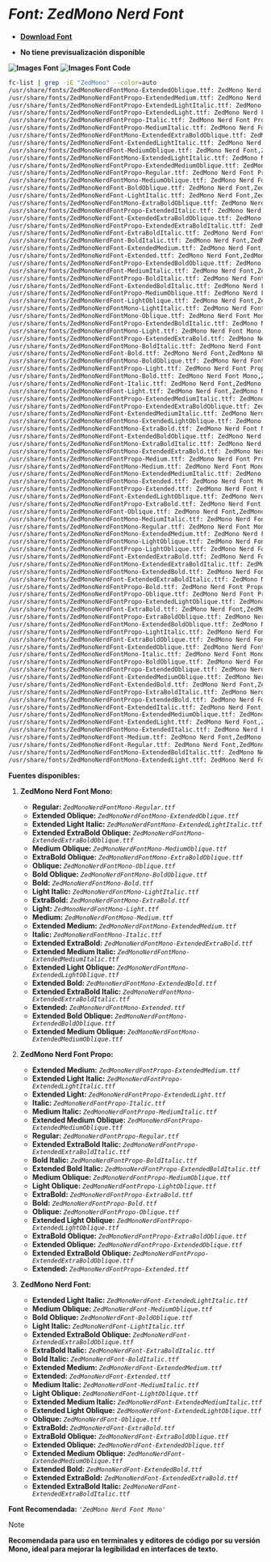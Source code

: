 <!-- Autor: Daniel Benjamin Perez Morales -->
<!-- GitHub: https://github.com/DanielBenjaminPerezMoralesDev13 -->
<!-- GitLab: https://gitlab.com/DanielBenjaminPerezMoralesDev13 -->
<!-- Correo electrónico: danielperezdev@proton.me -->

# ***Font: ZedMono Nerd Font***

- **[Download Font](https://github.com/ryanoasis/nerd-fonts/releases/download/v3.2.1/ZedMono.zip "https://github.com/ryanoasis/nerd-fonts/releases/download/v3.2.1/ZedMono.zip")**

- **No tiene previsualización disponible**

**![Images Font](../../Fonts/ZedMono%20Nerd%20Font.png "Fonts/ZedMono Nerd Font.png")**
**![Images Font Code](../../Font%20Images%20Code/ZedMono%20Nerd%20Font%20Code.png "Font Images Code/ZedMono Nerd Font Code.png")**

```bash
fc-list | grep -iE "ZedMono" --color=auto
/usr/share/fonts/ZedMonoNerdFontMono-ExtendedOblique.ttf: ZedMono Nerd Font Mono,ZedMono NFM,ZedMono NFM Extd Obl:style=Extended Oblique,Italic
/usr/share/fonts/ZedMonoNerdFontPropo-ExtendedMedium.ttf: ZedMono Nerd Font Propo,ZedMono NFP,ZedMono NFP Extd Med:style=Extended Medium,Regular
/usr/share/fonts/ZedMonoNerdFontPropo-ExtendedLightItalic.ttf: ZedMono Nerd Font Propo,ZedMono NFP,ZedMono NFP Extd Light:style=Extended Light Italic,Italic
/usr/share/fonts/ZedMonoNerdFontPropo-ExtendedLight.ttf: ZedMono Nerd Font Propo,ZedMono NFP,ZedMono NFP Extd Light:style=Extended Light,Regular
/usr/share/fonts/ZedMonoNerdFontPropo-Italic.ttf: ZedMono Nerd Font Propo,ZedMono NFP:style=Italic
/usr/share/fonts/ZedMonoNerdFontPropo-MediumItalic.ttf: ZedMono Nerd Font Propo,ZedMono NFP,ZedMono NFP Medium:style=Medium Italic,Italic
/usr/share/fonts/ZedMonoNerdFontMono-ExtendedExtraBoldOblique.ttf: ZedMono Nerd Font Mono,ZedMono NFM,ZedMono NFM Extd ExtBd Obl:style=Extended ExtraBold Oblique,Italic
/usr/share/fonts/ZedMonoNerdFont-ExtendedLightItalic.ttf: ZedMono Nerd Font,ZedMono NF,ZedMono NF Extd Light:style=Extended Light Italic,Italic
/usr/share/fonts/ZedMonoNerdFont-MediumOblique.ttf: ZedMono Nerd Font,ZedMono NF,ZedMono NF Medium Obl:style=Medium Oblique,Italic
/usr/share/fonts/ZedMonoNerdFontMono-ExtendedLightItalic.ttf: ZedMono Nerd Font Mono,ZedMono NFM,ZedMono NFM Extd Light:style=Extended Light Italic,Italic
/usr/share/fonts/ZedMonoNerdFontPropo-ExtendedMediumOblique.ttf: ZedMono Nerd Font Propo,ZedMono NFP,ZedMono NFP Extd Med Obl:style=Extended Medium Oblique,Italic
/usr/share/fonts/ZedMonoNerdFontPropo-Regular.ttf: ZedMono Nerd Font Propo,ZedMono NFP:style=Regular
/usr/share/fonts/ZedMonoNerdFontMono-MediumOblique.ttf: ZedMono Nerd Font Mono,ZedMono NFM,ZedMono NFM Medium Obl:style=Medium Oblique,Italic
/usr/share/fonts/ZedMonoNerdFont-BoldOblique.ttf: ZedMono Nerd Font,ZedMono NF,ZedMono NF Obl:style=Bold Oblique,Bold Italic
/usr/share/fonts/ZedMonoNerdFont-LightItalic.ttf: ZedMono Nerd Font,ZedMono NF,ZedMono NF Light:style=Light Italic,Italic
/usr/share/fonts/ZedMonoNerdFontMono-ExtraBoldOblique.ttf: ZedMono Nerd Font Mono,ZedMono NFM,ZedMono NFM ExtraBold Obl:style=ExtraBold Oblique,Italic
/usr/share/fonts/ZedMonoNerdFontPropo-ExtendedItalic.ttf: ZedMono Nerd Font Propo,ZedMono NFP,ZedMono NFP Extd:style=Extended Italic,Italic
/usr/share/fonts/ZedMonoNerdFont-ExtendedExtraBoldOblique.ttf: ZedMono Nerd Font,ZedMono NF,ZedMono NF Extd ExtBd Obl:style=Extended ExtraBold Oblique,Italic
/usr/share/fonts/ZedMonoNerdFontPropo-ExtendedExtraBoldItalic.ttf: ZedMono Nerd Font Propo,ZedMono NFP,ZedMono NFP Extd ExtBd:style=Extended ExtraBold Italic,Italic
/usr/share/fonts/ZedMonoNerdFont-ExtraBoldItalic.ttf: ZedMono Nerd Font,ZedMono NF,ZedMono NF ExtraBold:style=ExtraBold Italic,Italic
/usr/share/fonts/ZedMonoNerdFont-BoldItalic.ttf: ZedMono Nerd Font,ZedMono NF:style=Bold Italic
/usr/share/fonts/ZedMonoNerdFont-ExtendedMedium.ttf: ZedMono Nerd Font,ZedMono NF,ZedMono NF Extd Med:style=Extended Medium,Regular
/usr/share/fonts/ZedMonoNerdFont-Extended.ttf: ZedMono Nerd Font,ZedMono NF,ZedMono NF Extd:style=Extended,Regular
/usr/share/fonts/ZedMonoNerdFontPropo-ExtendedBoldOblique.ttf: ZedMono Nerd Font Propo,ZedMono NFP,ZedMono NFP Extd Obl:style=Extended Bold Oblique,Bold Italic
/usr/share/fonts/ZedMonoNerdFont-MediumItalic.ttf: ZedMono Nerd Font,ZedMono NF,ZedMono NF Medium:style=Medium Italic,Italic
/usr/share/fonts/ZedMonoNerdFontPropo-BoldItalic.ttf: ZedMono Nerd Font Propo,ZedMono NFP:style=Bold Italic
/usr/share/fonts/ZedMonoNerdFont-ExtendedBoldItalic.ttf: ZedMono Nerd Font,ZedMono NF,ZedMono NF Extd:style=Extended Bold Italic,Bold Italic
/usr/share/fonts/ZedMonoNerdFontPropo-MediumOblique.ttf: ZedMono Nerd Font Propo,ZedMono NFP,ZedMono NFP Medium Obl:style=Medium Oblique,Italic
/usr/share/fonts/ZedMonoNerdFont-LightOblique.ttf: ZedMono Nerd Font,ZedMono NF,ZedMono NF Light Obl:style=Light Oblique,Italic
/usr/share/fonts/ZedMonoNerdFontMono-LightItalic.ttf: ZedMono Nerd Font Mono,ZedMono NFM,ZedMono NFM Light:style=Light Italic,Italic
/usr/share/fonts/ZedMonoNerdFontMono-Oblique.ttf: ZedMono Nerd Font Mono,ZedMono NFM,ZedMono NFM Obl:style=Oblique,Italic
/usr/share/fonts/ZedMonoNerdFontPropo-ExtendedBoldItalic.ttf: ZedMono Nerd Font Propo,ZedMono NFP,ZedMono NFP Extd:style=Extended Bold Italic,Bold Italic
/usr/share/fonts/ZedMonoNerdFontMono-Light.ttf: ZedMono Nerd Font Mono,ZedMono NFM,ZedMono NFM Light:style=Light,Regular
/usr/share/fonts/ZedMonoNerdFontPropo-ExtendedExtraBold.ttf: ZedMono Nerd Font Propo,ZedMono NFP,ZedMono NFP Extd ExtBd:style=Extended ExtraBold,Regular
/usr/share/fonts/ZedMonoNerdFontMono-BoldItalic.ttf: ZedMono Nerd Font Mono,ZedMono NFM:style=Bold Italic
/usr/share/fonts/ZedMonoNerdFont-Bold.ttf: ZedMono Nerd Font,ZedMono NF:style=Bold
/usr/share/fonts/ZedMonoNerdFontMono-BoldOblique.ttf: ZedMono Nerd Font Mono,ZedMono NFM,ZedMono NFM Obl:style=Bold Oblique,Bold Italic
/usr/share/fonts/ZedMonoNerdFontPropo-Light.ttf: ZedMono Nerd Font Propo,ZedMono NFP,ZedMono NFP Light:style=Light,Regular
/usr/share/fonts/ZedMonoNerdFontMono-Bold.ttf: ZedMono Nerd Font Mono,ZedMono NFM:style=Bold
/usr/share/fonts/ZedMonoNerdFont-Italic.ttf: ZedMono Nerd Font,ZedMono NF:style=Italic
/usr/share/fonts/ZedMonoNerdFont-Light.ttf: ZedMono Nerd Font,ZedMono NF,ZedMono NF Light:style=Light,Regular
/usr/share/fonts/ZedMonoNerdFontPropo-ExtendedMediumItalic.ttf: ZedMono Nerd Font Propo,ZedMono NFP,ZedMono NFP Extd Med:style=Extended Medium Italic,Italic
/usr/share/fonts/ZedMonoNerdFontPropo-ExtendedExtraBoldOblique.ttf: ZedMono Nerd Font Propo,ZedMono NFP,ZedMono NFP Extd ExtBd Obl:style=Extended ExtraBold Oblique,Italic
/usr/share/fonts/ZedMonoNerdFont-ExtendedMediumItalic.ttf: ZedMono Nerd Font,ZedMono NF,ZedMono NF Extd Med:style=Extended Medium Italic,Italic
/usr/share/fonts/ZedMonoNerdFontMono-ExtendedLightOblique.ttf: ZedMono Nerd Font Mono,ZedMono NFM,ZedMono NFM Extd Light Obl:style=Extended Light Oblique,Italic
/usr/share/fonts/ZedMonoNerdFontMono-ExtraBold.ttf: ZedMono Nerd Font Mono,ZedMono NFM,ZedMono NFM ExtraBold:style=ExtraBold,Regular
/usr/share/fonts/ZedMonoNerdFont-ExtendedBoldOblique.ttf: ZedMono Nerd Font,ZedMono NF,ZedMono NF Extd Obl:style=Extended Bold Oblique,Bold Italic
/usr/share/fonts/ZedMonoNerdFontMono-ExtraBoldItalic.ttf: ZedMono Nerd Font Mono,ZedMono NFM,ZedMono NFM ExtraBold:style=ExtraBold Italic,Italic
/usr/share/fonts/ZedMonoNerdFontMono-ExtendedExtraBold.ttf: ZedMono Nerd Font Mono,ZedMono NFM,ZedMono NFM Extd ExtBd:style=Extended ExtraBold,Regular
/usr/share/fonts/ZedMonoNerdFontPropo-Medium.ttf: ZedMono Nerd Font Propo,ZedMono NFP,ZedMono NFP Medium:style=Medium,Regular
/usr/share/fonts/ZedMonoNerdFontMono-Medium.ttf: ZedMono Nerd Font Mono,ZedMono NFM,ZedMono NFM Medium:style=Medium,Regular
/usr/share/fonts/ZedMonoNerdFontMono-ExtendedMediumItalic.ttf: ZedMono Nerd Font Mono,ZedMono NFM,ZedMono NFM Extd Med:style=Extended Medium Italic,Italic
/usr/share/fonts/ZedMonoNerdFontMono-Extended.ttf: ZedMono Nerd Font Mono,ZedMono NFM,ZedMono NFM Extd:style=Extended,Regular
/usr/share/fonts/ZedMonoNerdFontPropo-Extended.ttf: ZedMono Nerd Font Propo,ZedMono NFP,ZedMono NFP Extd:style=Extended,Regular
/usr/share/fonts/ZedMonoNerdFont-ExtendedLightOblique.ttf: ZedMono Nerd Font,ZedMono NF,ZedMono NF Extd Light Obl:style=Extended Light Oblique,Italic
/usr/share/fonts/ZedMonoNerdFontPropo-ExtraBold.ttf: ZedMono Nerd Font Propo,ZedMono NFP,ZedMono NFP ExtraBold:style=ExtraBold,Regular
/usr/share/fonts/ZedMonoNerdFont-Oblique.ttf: ZedMono Nerd Font,ZedMono NF,ZedMono NF Obl:style=Oblique,Italic
/usr/share/fonts/ZedMonoNerdFontMono-MediumItalic.ttf: ZedMono Nerd Font Mono,ZedMono NFM,ZedMono NFM Medium:style=Medium Italic,Italic
/usr/share/fonts/ZedMonoNerdFontMono-Regular.ttf: ZedMono Nerd Font Mono,ZedMono NFM:style=Regular
/usr/share/fonts/ZedMonoNerdFontMono-ExtendedMedium.ttf: ZedMono Nerd Font Mono,ZedMono NFM,ZedMono NFM Extd Med:style=Extended Medium,Regular
/usr/share/fonts/ZedMonoNerdFontMono-LightOblique.ttf: ZedMono Nerd Font Mono,ZedMono NFM,ZedMono NFM Light Obl:style=Light Oblique,Italic
/usr/share/fonts/ZedMonoNerdFontPropo-LightOblique.ttf: ZedMono Nerd Font Propo,ZedMono NFP,ZedMono NFP Light Obl:style=Light Oblique,Italic
/usr/share/fonts/ZedMonoNerdFont-ExtendedExtraBold.ttf: ZedMono Nerd Font,ZedMono NF,ZedMono NF Extd ExtBd:style=Extended ExtraBold,Regular
/usr/share/fonts/ZedMonoNerdFontMono-ExtendedExtraBoldItalic.ttf: ZedMono Nerd Font Mono,ZedMono NFM,ZedMono NFM Extd ExtBd:style=Extended ExtraBold Italic,Italic
/usr/share/fonts/ZedMonoNerdFontMono-ExtendedBold.ttf: ZedMono Nerd Font Mono,ZedMono NFM,ZedMono NFM Extd:style=Extended Bold,Bold
/usr/share/fonts/ZedMonoNerdFont-ExtendedExtraBoldItalic.ttf: ZedMono Nerd Font,ZedMono NF,ZedMono NF Extd ExtBd:style=Extended ExtraBold Italic,Italic
/usr/share/fonts/ZedMonoNerdFontPropo-Bold.ttf: ZedMono Nerd Font Propo,ZedMono NFP:style=Bold
/usr/share/fonts/ZedMonoNerdFontPropo-Oblique.ttf: ZedMono Nerd Font Propo,ZedMono NFP,ZedMono NFP Obl:style=Oblique,Italic
/usr/share/fonts/ZedMonoNerdFontPropo-ExtendedLightOblique.ttf: ZedMono Nerd Font Propo,ZedMono NFP,ZedMono NFP Extd Light Obl:style=Extended Light Oblique,Italic
/usr/share/fonts/ZedMonoNerdFont-ExtraBold.ttf: ZedMono Nerd Font,ZedMono NF,ZedMono NF ExtraBold:style=ExtraBold,Regular
/usr/share/fonts/ZedMonoNerdFontPropo-ExtraBoldOblique.ttf: ZedMono Nerd Font Propo,ZedMono NFP,ZedMono NFP ExtraBold Obl:style=ExtraBold Oblique,Italic
/usr/share/fonts/ZedMonoNerdFontMono-ExtendedBoldOblique.ttf: ZedMono Nerd Font Mono,ZedMono NFM,ZedMono NFM Extd Obl:style=Extended Bold Oblique,Bold Italic
/usr/share/fonts/ZedMonoNerdFontPropo-LightItalic.ttf: ZedMono Nerd Font Propo,ZedMono NFP,ZedMono NFP Light:style=Light Italic,Italic
/usr/share/fonts/ZedMonoNerdFont-ExtraBoldOblique.ttf: ZedMono Nerd Font,ZedMono NF,ZedMono NF ExtraBold Obl:style=ExtraBold Oblique,Italic
/usr/share/fonts/ZedMonoNerdFont-ExtendedOblique.ttf: ZedMono Nerd Font,ZedMono NF,ZedMono NF Extd Obl:style=Extended Oblique,Italic
/usr/share/fonts/ZedMonoNerdFontMono-Italic.ttf: ZedMono Nerd Font Mono,ZedMono NFM:style=Italic
/usr/share/fonts/ZedMonoNerdFontPropo-BoldOblique.ttf: ZedMono Nerd Font Propo,ZedMono NFP,ZedMono NFP Obl:style=Bold Oblique,Bold Italic
/usr/share/fonts/ZedMonoNerdFontPropo-ExtendedOblique.ttf: ZedMono Nerd Font Propo,ZedMono NFP,ZedMono NFP Extd Obl:style=Extended Oblique,Italic
/usr/share/fonts/ZedMonoNerdFont-ExtendedMediumOblique.ttf: ZedMono Nerd Font,ZedMono NF,ZedMono NF Extd Med Obl:style=Extended Medium Oblique,Italic
/usr/share/fonts/ZedMonoNerdFont-ExtendedBold.ttf: ZedMono Nerd Font,ZedMono NF,ZedMono NF Extd:style=Extended Bold,Bold
/usr/share/fonts/ZedMonoNerdFontPropo-ExtraBoldItalic.ttf: ZedMono Nerd Font Propo,ZedMono NFP,ZedMono NFP ExtraBold:style=ExtraBold Italic,Italic
/usr/share/fonts/ZedMonoNerdFontPropo-ExtendedBold.ttf: ZedMono Nerd Font Propo,ZedMono NFP,ZedMono NFP Extd:style=Extended Bold,Bold
/usr/share/fonts/ZedMonoNerdFont-ExtendedItalic.ttf: ZedMono Nerd Font,ZedMono NF,ZedMono NF Extd:style=Extended Italic,Italic
/usr/share/fonts/ZedMonoNerdFontMono-ExtendedMediumOblique.ttf: ZedMono Nerd Font Mono,ZedMono NFM,ZedMono NFM Extd Med Obl:style=Extended Medium Oblique,Italic
/usr/share/fonts/ZedMonoNerdFont-ExtendedLight.ttf: ZedMono Nerd Font,ZedMono NF,ZedMono NF Extd Light:style=Extended Light,Regular
/usr/share/fonts/ZedMonoNerdFontMono-ExtendedItalic.ttf: ZedMono Nerd Font Mono,ZedMono NFM,ZedMono NFM Extd:style=Extended Italic,Italic
/usr/share/fonts/ZedMonoNerdFont-Medium.ttf: ZedMono Nerd Font,ZedMono NF,ZedMono NF Medium:style=Medium,Regular
/usr/share/fonts/ZedMonoNerdFont-Regular.ttf: ZedMono Nerd Font,ZedMono NF:style=Regular
/usr/share/fonts/ZedMonoNerdFontMono-ExtendedBoldItalic.ttf: ZedMono Nerd Font Mono,ZedMono NFM,ZedMono NFM Extd:style=Extended Bold Italic,Bold Italic
/usr/share/fonts/ZedMonoNerdFontMono-ExtendedLight.ttf: ZedMono Nerd Font Mono,ZedMono NFM,ZedMono NFM Extd Light:style=Extended Light,Regular
```

**Fuentes disponibles:**

1. **ZedMono Nerd Font Mono:**
   - **Regular:** *`ZedMonoNerdFontMono-Regular.ttf`*
   - **Extended Oblique:** *`ZedMonoNerdFontMono-ExtendedOblique.ttf`*
   - **Extended Light Italic:** *`ZedMonoNerdFontMono-ExtendedLightItalic.ttf`*
   - **Extended ExtraBold Oblique:** *`ZedMonoNerdFontMono-ExtendedExtraBoldOblique.ttf`*
   - **Medium Oblique:** *`ZedMonoNerdFontMono-MediumOblique.ttf`*
   - **ExtraBold Oblique:** *`ZedMonoNerdFontMono-ExtraBoldOblique.ttf`*
   - **Oblique:** *`ZedMonoNerdFontMono-Oblique.ttf`*
   - **Bold Oblique:** *`ZedMonoNerdFontMono-BoldOblique.ttf`*
   - **Bold:** *`ZedMonoNerdFontMono-Bold.ttf`*
   - **Light Italic:** *`ZedMonoNerdFontMono-LightItalic.ttf`*
   - **ExtraBold:** *`ZedMonoNerdFontMono-ExtraBold.ttf`*
   - **Light:** *`ZedMonoNerdFontMono-Light.ttf`*
   - **Medium:** *`ZedMonoNerdFontMono-Medium.ttf`*
   - **Extended Medium:** *`ZedMonoNerdFontMono-ExtendedMedium.ttf`*
   - **Italic:** *`ZedMonoNerdFontMono-Italic.ttf`*
   - **Extended ExtraBold:** *`ZedMonoNerdFontMono-ExtendedExtraBold.ttf`*
   - **Extended Medium Italic:** *`ZedMonoNerdFontMono-ExtendedMediumItalic.ttf`*
   - **Extended Light Oblique:** *`ZedMonoNerdFontMono-ExtendedLightOblique.ttf`*
   - **Extended Bold:** *`ZedMonoNerdFontMono-ExtendedBold.ttf`*
   - **Extended ExtraBold Italic:** *`ZedMonoNerdFontMono-ExtendedExtraBoldItalic.ttf`*
   - **Extended:** *`ZedMonoNerdFontMono-Extended.ttf`*
   - **Extended Bold Oblique:** *`ZedMonoNerdFontMono-ExtendedBoldOblique.ttf`*
   - **Extended Medium Oblique:** *`ZedMonoNerdFontMono-ExtendedMediumOblique.ttf`*

2. **ZedMono Nerd Font Propo:**
   - **Extended Medium:** *`ZedMonoNerdFontPropo-ExtendedMedium.ttf`*
   - **Extended Light Italic:** *`ZedMonoNerdFontPropo-ExtendedLightItalic.ttf`*
   - **Extended Light:** *`ZedMonoNerdFontPropo-ExtendedLight.ttf`*
   - **Italic:** *`ZedMonoNerdFontPropo-Italic.ttf`*
   - **Medium Italic:** *`ZedMonoNerdFontPropo-MediumItalic.ttf`*
   - **Extended Medium Oblique:** *`ZedMonoNerdFontPropo-ExtendedMediumOblique.ttf`*
   - **Regular:** *`ZedMonoNerdFontPropo-Regular.ttf`*
   - **Extended ExtraBold Italic:** *`ZedMonoNerdFontPropo-ExtendedExtraBoldItalic.ttf`*
   - **Bold Italic:** *`ZedMonoNerdFontPropo-BoldItalic.ttf`*
   - **Extended Bold Italic:** *`ZedMonoNerdFontPropo-ExtendedBoldItalic.ttf`*
   - **Medium Oblique:** *`ZedMonoNerdFontPropo-MediumOblique.ttf`*
   - **Light Oblique:** *`ZedMonoNerdFontPropo-LightOblique.ttf`*
   - **ExtraBold:** *`ZedMonoNerdFontPropo-ExtraBold.ttf`*
   - **Bold:** *`ZedMonoNerdFontPropo-Bold.ttf`*
   - **Oblique:** *`ZedMonoNerdFontPropo-Oblique.ttf`*
   - **Extended Light Oblique:** *`ZedMonoNerdFontPropo-ExtendedLightOblique.ttf`*
   - **ExtraBold Oblique:** *`ZedMonoNerdFontPropo-ExtraBoldOblique.ttf`*
   - **Extended Oblique:** *`ZedMonoNerdFontPropo-ExtendedOblique.ttf`*
   - **Extended ExtraBold Oblique:** *`ZedMonoNerdFontPropo-ExtendedExtraBoldOblique.ttf`*
   - **Extended:** *`ZedMonoNerdFontPropo-Extended.ttf`*

3. **ZedMono Nerd Font:**
   - **Extended Light Italic:** *`ZedMonoNerdFont-ExtendedLightItalic.ttf`*
   - **Medium Oblique:** *`ZedMonoNerdFont-MediumOblique.ttf`*
   - **Bold Oblique:** *`ZedMonoNerdFont-BoldOblique.ttf`*
   - **Light Italic:** *`ZedMonoNerdFont-LightItalic.ttf`*
   - **Extended ExtraBold Oblique:** *`ZedMonoNerdFont-ExtendedExtraBoldOblique.ttf`*
   - **ExtraBold Italic:** *`ZedMonoNerdFont-ExtraBoldItalic.ttf`*
   - **Bold Italic:** *`ZedMonoNerdFont-BoldItalic.ttf`*
   - **Extended Medium:** *`ZedMonoNerdFont-ExtendedMedium.ttf`*
   - **Extended:** *`ZedMonoNerdFont-Extended.ttf`*
   - **Medium Italic:** *`ZedMonoNerdFont-MediumItalic.ttf`*
   - **Light Oblique:** *`ZedMonoNerdFont-LightOblique.ttf`*
   - **Extended Medium Italic:** *`ZedMonoNerdFont-ExtendedMediumItalic.ttf`*
   - **Extended Light Oblique:** *`ZedMonoNerdFont-ExtendedLightOblique.ttf`*
   - **Oblique:** *`ZedMonoNerdFont-Oblique.ttf`*
   - **ExtraBold:** *`ZedMonoNerdFont-ExtraBold.ttf`*
   - **ExtraBold Oblique:** *`ZedMonoNerdFont-ExtraBoldOblique.ttf`*
   - **Extended Oblique:** *`ZedMonoNerdFont-ExtendedOblique.ttf`*
   - **Extended Medium Oblique:** *`ZedMonoNerdFont-ExtendedMediumOblique.ttf`*
   - **Extended Bold:** *`ZedMonoNerdFont-ExtendedBold.ttf`*
   - **Extended ExtraBold:** *`ZedMonoNerdFont-ExtendedExtraBold.ttf`*
   - **Extended ExtraBold Italic:** *`ZedMonoNerdFont-ExtendedExtraBoldItalic.ttf`*

**Font Recomendada:** *`'ZedMono Nerd Font Mono'`*

> [!NOTE]
> **Recomendada para uso en terminales y editores de código por su versión Mono, ideal para mejorar la legibilidad en interfaces de texto.**
